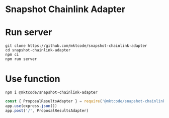 # Snapshot Chainlink Adapter

# Run server

```shell
git clone https://github.com/mktcode/snapshot-chainlink-adapter
cd snapshot-chainlink-adapter
npm ci
npm run server
```

# Use function

```shell
npm i @mktcode/snapshot-chainlink-adapter
```

```js
const { ProposalResultsAdapter } = require('@mktcode/snapshot-chainlink-adapter')
app.use(express.json())
app.post('/', ProposalResultsAdapter)
```